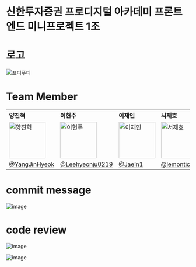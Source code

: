 
# 신한투자증권 프로디지털 아카데미 프론트엔드 미니프로젝트 1조 

# 로고

![프디푸디](https://github.com/PDI-foodi/.github/assets/127959482/beb5f2a4-6707-40f2-910a-d573bed153d0)


# Team Member



<table>
  <tr>
    <td><strong>양진혁</strong></td>
    <td><strong>이현주</strong></td>
    <td><strong>이재인</strong></td>
    <td><strong>서제호</strong></td>
  </tr>
  <tr>
    <td><img src="https://github.com/hi-already-name/.github/assets/127959482/cc8dea54-d3f2-4413-a804-1ec9740837ed" alt="양진혁" width="100" height="100"></td>
    <td><img src="https://github.com/hi-already-name/.github/assets/127959482/6be20e5f-a0d0-4710-bab0-8d3ed6698650" alt="이현주" width="100" height="100"></td>
    <td><img src="https://github.com/hi-already-name/.github/assets/127959482/54599eda-6a6c-476d-9ad7-e063f8b0d40a" alt="이재인" width="100" height="100"></td>
    <td><img src="https://github.com/hi-already-name/.github/assets/127959482/710ddc6b-4ce0-4c7f-8015-79d103314f63" alt="서제호" width="100" height="100"></td>
  </tr>
  <tr>
    <td><a href="https://github.com/YangJinHyeok">@YangJinHyeok</a></td>
    <td><a href="https://github.com/Leehyeonju0219">@Leehyeonju0219</a></td>
    <td><a href="https://github.com/JaeIn1">@JaeIn1</a></td>
    <td><a href="https://github.com/lemonticsoul">@lemonticsoul</a></td>
  </tr>
</table>

# commit message

![image](https://github.com/PDI-foodi/.github/assets/127959482/4483cfa5-12cd-437e-a93a-4edb9dd84663)

# code review

![image](https://github.com/PDI-foodi/.github/assets/127959482/30911a86-ec1f-476b-a046-ad8b341f3a25)

![image](https://github.com/PDI-foodi/.github/assets/127959482/5da5886f-df0c-488b-a928-afcb6d1a7165)




